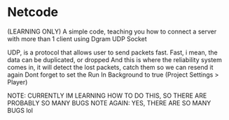 # Netcode
(LEARNING ONLY)
A simple code, teaching you how to connect a server with more than 1 client using Dgram UDP Socket

UDP, is a protocol that allows user to send packets fast. Fast, i mean, the data can be duplicated, or dropped
And this is where the reliability system comes in, it will detect the lost packets, catch them so we can resend it again
Dont forget to set the Run In Background to true (Project Settings > Player)

NOTE: CURRENTLY IM LEARNING HOW TO DO THIS, SO THERE ARE PROBABLY SO MANY BUGS
NOTE AGAIN: YES, THERE ARE SO MANY BUGS lol
